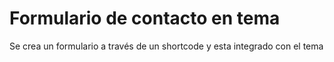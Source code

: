 # Formulario de contacto en tema
Se crea un formulario a través de un shortcode y esta integrado con el tema